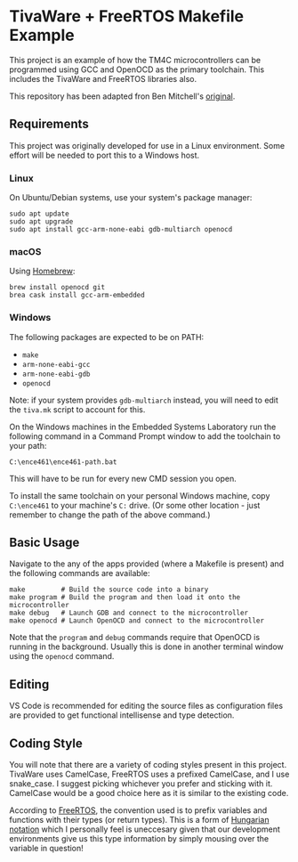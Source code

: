 # TivaWare + FreeRTOS Makefile Example

This project is an example of how the TM4C microcontrollers can be programmed
using GCC and OpenOCD as the primary toolchain. This includes the TivaWare and
FreeRTOS libraries also.

This repository has been adapted fron Ben Mitchell's
[original](https://eng-git.canterbury.ac.nz/bmi32/464_freertos_makefile).

## Requirements

This project was originally developed for use in a Linux environment. Some
effort will be needed to port this to a Windows host.

### Linux

On Ubuntu/Debian systems, use your system's package manager:

```
sudo apt update
sudo apt upgrade
sudo apt install gcc-arm-none-eabi gdb-multiarch openocd
```

### macOS

Using [Homebrew](https://brew.sh/):

    brew install openocd git
    brea cask install gcc-arm-embedded

### Windows

The following packages are expected to be on PATH:

* `make`
* `arm-none-eabi-gcc`
* `arm-none-eabi-gdb`
* `openocd`

Note: if your system provides `gdb-multiarch` instead, you will need to edit the
`tiva.mk` script to account for this.

On the Windows machines in the Embedded Systems Laboratory run the following
command in a Command Prompt window to add the toolchain to your path:

    C:\ence461\ence461-path.bat

This will have to be run for every new CMD session you open.

To install the same toolchain on your personal Windows machine, copy
`C:\ence461` to your machine's `C:` drive. (Or some other location - just
remember to change the path of the above command.)

## Basic Usage

Navigate to the any of the apps provided (where a Makefile is present) and the
following commands are available:

    make         # Build the source code into a binary
    make program # Build the program and then load it onto the microcontroller
    make debug   # Launch GDB and connect to the microcontroller
    make openocd # Launch OpenOCD and connect to the microcontroller

Note that the `program` and `debug` commands require that OpenOCD is running in
the background. Usually this is done in another terminal window using the
`openocd` command.

## Editing

VS Code is recommended for editing the source files as configuration files are
provided to get functional intellisense and type detection.

## Coding Style

You will note that there are a variety of coding styles present in this project.
TivaWare uses CamelCase, FreeRTOS uses a prefixed CamelCase, and I use
snake_case. I suggest picking whichever you prefer and sticking with it.
CamelCase would be a good choice here as it is similar to the existing code.

According to
[FreeRTOS](https://www.freertos.org/FreeRTOS-Coding-Standard-and-Style-Guide.html),
the convention used is to prefix variables and functions with their types (or
return types). This is a form of [Hungarian
notation](https://en.wikipedia.org/wiki/Hungarian_notation) which I personally
feel is uneccesary given that our development environments give us this type
information by simply mousing over the variable in question!
